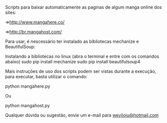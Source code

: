 Scripts para baixar automaticamente as paginas de algum manga online dos sites:

=>http://www.mangahere.co/

=>http://br.mangahost.com/

Para usar, é nescessário ter instalado as bibliotecas mechanize e BeautifulSoup:

Instalando a bibliotecas no linux (abra o terminal e entre com os comandos abaixo)
sudo pip install mechanize 
sudo pip install beautifulsoup4

Mais instruções de uso dos scripts podem ser vistas durante a execução, para executar, basta utilizar o comando:

python mangahere.py

Ou

python mangahost.py

Qualquer dúvida ou sugestão, 
envie um e-mail para weviloju@hotmail.com

